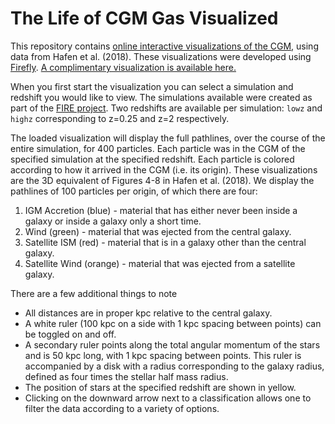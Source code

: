 # The Life of CGM Gas Visualized

This repository contains [online interactive visualizations of the CGM](https://zhafen.github.io/CGM-origins-pathlines), using data from Hafen et al. (2018). These visualizations were developed using [Firefly](https://github.com/ageller/Firefly). [A complimentary visualization is available here.](https://zhafen.github.io/CGM-origins)

When you first start the visualization you can select a simulation and redshift you would like to view. The simulations available were created as part of the [FIRE project](https://fire.northwestern.edu). Two redshifts are available per simulation: `lowz` and `highz` corresponding to z=0.25 and z=2 respectively.

The loaded visualization will display the full pathlines, over the course of the entire simulation, for 400 particles. Each particle was in the CGM of the specified simulation at the specified redshift. Each particle is colored according to how it arrived in the CGM (i.e. its origin). These visualizations are the 3D equivalent of Figures 4-8 in Hafen et al. (2018). We display the pathlines of 100 particles per origin, of which there are four:

1. IGM Accretion (blue) - material that has either never been inside a galaxy or inside a galaxy only a short time.
2. Wind (green) - material that was ejected from the central galaxy.
3. Satellite ISM (red) - material that is in a galaxy other than the central galaxy.
4. Satellite Wind (orange) - material that was ejected from a satellite galaxy.

There are a few additional things to note

* All distances are in proper kpc relative to the central galaxy.
* A white ruler (100 kpc on a side with 1 kpc spacing between points) can be toggled on and off.
* A secondary ruler points along the total angular momentum of the stars and is 50 kpc long, with 1 kpc spacing between points. This ruler is accompanied by a disk with a radius corresponding to the galaxy radius, defined as four times the stellar half mass radius.
* The position of stars at the specified redshift are shown in yellow.
* Clicking on the downward arrow next to a classification allows one to filter the data according to a variety of options.
